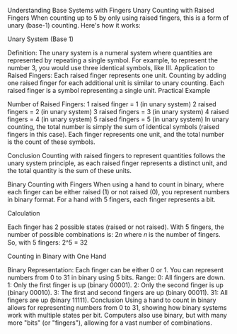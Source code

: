 Understanding Base Systems with Fingers
Unary Counting with Raised Fingers
When counting up to 5 by only using raised fingers, this is a form of unary (base-1) counting. Here's how it works:

Unary System (Base 1)

Definition: The unary system is a numeral system where quantities are represented by repeating a single symbol. For example, to represent the number 3, you would use three identical symbols, like III.
Application to Raised Fingers: Each raised finger represents one unit. Counting by adding one raised finger for each additional unit is similar to unary counting. Each raised finger is a symbol representing a single unit.
Practical Example

Number of Raised Fingers:
1 raised finger = 1 (in unary system)
2 raised fingers = 2 (in unary system)
3 raised fingers = 3 (in unary system)
4 raised fingers = 4 (in unary system)
5 raised fingers = 5 (in unary system)
In unary counting, the total number is simply the sum of identical symbols (raised fingers in this case). Each finger represents one unit, and the total number is the count of these symbols.

Conclusion
Counting with raised fingers to represent quantities follows the unary system principle, as each raised finger represents a distinct unit, and the total quantity is the sum of these units.

Binary Counting with Fingers
When using a hand to count in binary, where each finger can be either raised (1) or not raised (0), you represent numbers in binary format. For a hand with 5 fingers, each finger represents a bit.

Calculation

Each finger has 2 possible states (raised or not raised). With 5 fingers, the number of possible combinations is:
2𝑛
where 
𝑛 is the number of fingers.
So, with 5 fingers: 
2^5 = 32

Counting in Binary with One Hand

Binary Representation: Each finger can be either 0 or 1. You can represent numbers from 0 to 31 in binary using 5 bits.
Range:
0: All fingers are down.
1: Only the first finger is up (binary 00001).
2: Only the second finger is up (binary 00010).
3: The first and second fingers are up (binary 00011).
31: All fingers are up (binary 11111).
Conclusion
Using a hand to count in binary allows for representing numbers from 0 to 31, showing how binary systems work with multiple states per bit. Computers also use binary, but with many more "bits" (or "fingers"), allowing for a vast number of combinations.

